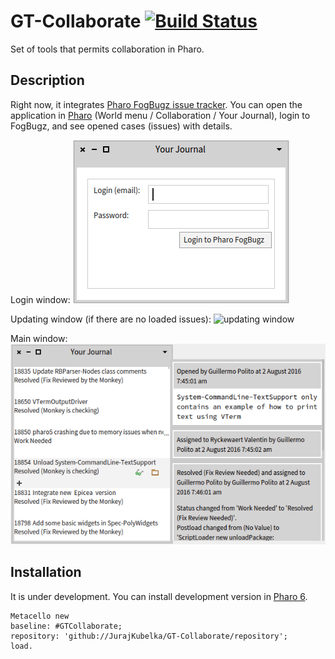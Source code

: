# GT-Collaborate [![Build Status](https://travis-ci.org/JurajKubelka/GT-Collaborate.svg?branch=master)](https://travis-ci.org/JurajKubelka/GT-Collaborate)

Set of tools that permits collaboration in Pharo. 

## Description

Right now, it integrates [Pharo FogBugz issue tracker](http://pharo.fogbugz.com). You can open the application in [Pharo](http://pharo.org) (World menu / Collaboration / Your Journal), login to FogBugz, and see opened cases (issues) with details.


Login window:
![login window](images/readme/login.png)

Updating window (if there are no loaded issues):
![updating window](images/readme/update.png)

Main window:
![main window](images/readme/main.png)

## Installation

It is under development. You can install development version in [Pharo 6](http://pharo.org). 

```
Metacello new
baseline: #GTCollaborate;
repository: 'github://JurajKubelka/GT-Collaborate/repository';
load.

```

